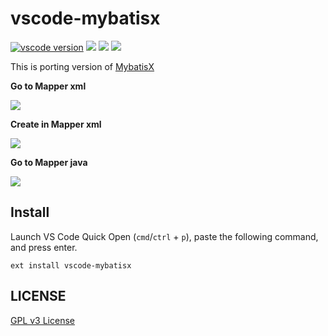 # vscode-mybatisx

[![vscode version][vs-image]][vs-url]
![][install-url]
![][rate-url]
![][license-url]

This is porting version of [MybatisX](https://gitee.com/baomidou/MybatisX)

**Go to Mapper xml**

![](https://raw.githubusercontent.com/leftstick/vscode-mybatisx/master/images/gotoxml.gif)

**Create in Mapper xml**

![](https://raw.githubusercontent.com/leftstick/vscode-mybatisx/master/images/create.gif)

**Go to Mapper java**

![](https://raw.githubusercontent.com/leftstick/vscode-mybatisx/master/images/gotojava.gif)

## Install

Launch VS Code Quick Open (`cmd`/`ctrl` + `p`), paste the following command, and press enter.

```
ext install vscode-mybatisx
```

## LICENSE

[GPL v3 License](https://raw.githubusercontent.com/leftstick/vscode-mybatisx/master/LICENSE)

[vs-url]: https://marketplace.visualstudio.com/items?itemName=howardzuo.vscode-mybatisx
[vs-image]: https://vsmarketplacebadge.apphb.com/version/howardzuo.vscode-mybatisx.svg
[install-url]: https://vsmarketplacebadge.apphb.com/installs/howardzuo.vscode-mybatisx.svg
[rate-url]: https://vsmarketplacebadge.apphb.com/rating/howardzuo.vscode-mybatisx.svg
[license-url]: https://img.shields.io/github/license/leftstick/vscode-mybatisx.svg
